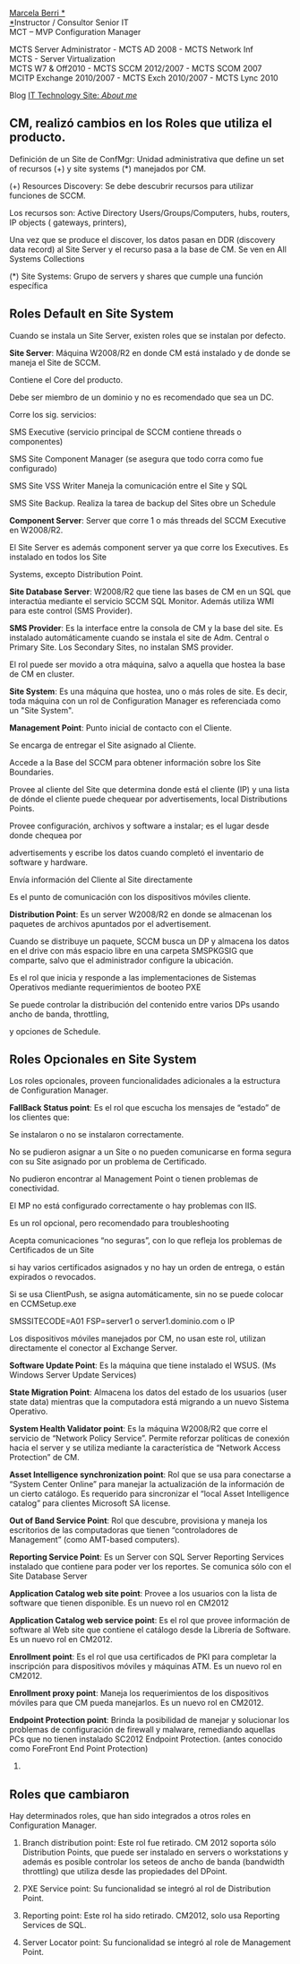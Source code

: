 [Marcela Berri *\
*](https://plus.google.com/102022832380927697290/posts/p/pub)Instructor
/ Consultor Senior IT\
MCT – MVP Configuration Manager

MCTS Server Administrator - MCTS AD 2008 - MCTS Network Inf\
MCTS - Server Virtualization\
MCTS W7 & Off2010 - MCTS SCCM 2012/2007 - MCTS SCOM 2007\
MCITP Exchange 2010/2007 - MCTS Exch 2010/2007 - MCTS Lync 2010

Blog [IT Technology Site: *About
me*](http://ittechnologysite.blogspot.com.ar/)

CM, realizó cambios en los Roles que utiliza el producto. 
----------------------------------------------------------

Definición de un Site de ConfMgr: Unidad administrativa que define un
set of recursos (+) y site systems (\*) manejados por CM.

(+) Resources Discovery: Se debe descubrir recursos para utilizar
funciones de SCCM.

Los recursos son: Active Directory Users/Groups/Computers, hubs,
routers, IP objects ( gateways, printers),

Una vez que se produce el discover, los datos pasan en DDR (discovery
data record) al Site Server y el recurso pasa a la base de CM. Se ven en
All Systems Collections

(\*) Site Systems: Grupo de servers y shares que cumple una función
específica

Roles Default en Site System
----------------------------

Cuando se instala un Site Server, existen roles que se instalan por
defecto.

**Site Server**: Máquina W2008/R2 en donde CM está instalado y de donde
se maneja el Site de SCCM.

Contiene el Core del producto.

Debe ser miembro de un dominio y no es recomendado que sea un DC.

Corre los sig. servicios:

SMS Executive (servicio principal de SCCM contiene threads o
componentes)

SMS Site Component Manager (se asegura que todo corra como fue
configurado)

SMS Site VSS Writer Maneja la comunicación entre el Site y SQL

SMS Site Backup. Realiza la tarea de backup del Sites obre un Schedule

**Component Server**: Server que corre 1 o más threads del SCCM
Executive en W2008/R2.

El Site Server es además component server ya que corre los Executives.
Es instalado en todos los Site

Systems, excepto Distribution Point.

**Site Database Server**: W2008/R2 que tiene las bases de CM en un SQL
que interactúa mediante el servicio SCCM SQL Monitor. Además utiliza WMI
para este control (SMS Provider).

**SMS Provider**: Es la interface entre la consola de CM y la base del
site. Es instalado automáticamente cuando se instala el site de Adm.
Central o Primary Site. Los Secondary Sites, no instalan SMS provider.

El rol puede ser movido a otra máquina, salvo a aquella que hostea la
base de CM en cluster.

**Site System**: Es una máquina que hostea, uno o más roles de site. Es
decir, toda máquina con un rol de Configuration Manager es referenciada
como un "Site System".

**Management Point**: Punto inicial de contacto con el Cliente.

Se encarga de entregar el Site asignado al Cliente.

Accede a la Base del SCCM para obtener información sobre los Site
Boundaries.

Provee al cliente del Site que determina donde está el cliente (IP) y
una lista de dónde el cliente puede chequear por advertisements, local
Distributions Points.

Provee configuración, archivos y software a instalar; es el lugar desde
donde chequea por

advertisements y escribe los datos cuando completó el inventario de
software y hardware.

Envía información del Cliente al Site directamente

Es el punto de comunicación con los dispositivos móviles cliente.

**Distribution Point**: Es un server W2008/R2 en donde se almacenan los
paquetes de archivos apuntados por el advertisement.

Cuando se distribuye un paquete, SCCM busca un DP y almacena los datos
en el drive con más espacio libre en una carpeta SMSPKGSIG que comparte,
salvo que el administrador configure la ubicación.

Es el rol que inicia y responde a las implementaciones de Sistemas
Operativos mediante requerimientos de booteo PXE

Se puede controlar la distribución del contenido entre varios DPs usando
ancho de banda, throttling,

y opciones de Schedule.

Roles Opcionales en Site System
-------------------------------

Los roles opcionales, proveen funcionalidades adicionales a la
estructura de Configuration Manager.

**FallBack Status point**: Es el rol que escucha los mensajes de
“estado” de los clientes que:

Se instalaron o no se instalaron correctamente.

No se pudieron asignar a un Site o no pueden comunicarse en forma segura
con su Site asignado por un problema de Certificado.

No pudieron encontrar al Management Point o tienen problemas de
conectividad.

El MP no está configurado correctamente o hay problemas con IIS.

Es un rol opcional, pero recomendado para troubleshooting

Acepta comunicaciones “no seguras”, con lo que refleja los problemas de
Certificados de un Site

si hay varios certificados asignados y no hay un orden de entrega, o
están expirados o revocados.

Si se usa ClientPush, se asigna automáticamente, sin no se puede colocar
en CCMSetup.exe

SMSSITECODE=A01 FSP=server1 o server1.dominio.com o IP

Los dispositivos móviles manejados por CM, no usan este rol, utilizan
directamente el conector al Exchange Server.

**Software Update Point**: Es la máquina que tiene instalado el WSUS.
(Ms Windows Server Update Services)

**State Migration Point**: Almacena los datos del estado de los usuarios
(user state data) mientras que la computadora está migrando a un nuevo
Sistema Operativo.

**System Health Validator point**: Es la máquina W2008/R2 que corre el
servicio de “Network Policy Service”. Permite reforzar políticas de
conexión hacia el server y se utiliza mediante la característica de
“Network Access Protection” de CM.

**Asset Intelligence synchronization point**: Rol que se usa para
conectarse a “System Center Online” para manejar la actualización de la
información de un cierto catálogo. Es requerido para sincronizar el
“local Asset Intelligence catalog” para clientes Microsoft SA license.

**Out of Band Service Point**: Rol que descubre, provisiona y maneja los
escritorios de las computadoras que tienen “controladores de Management”
(como AMT-based computers).

**Reporting Service Point**: Es un Server con SQL Server Reporting
Services instalado que contiene para poder ver los reportes. Se comunica
sólo con el Site Database Server

**Application Catalog web site point**: Provee a los usuarios con la
lista de software que tienen disponible. Es un nuevo rol en CM2012

**Application Catalog web service point**: Es el rol que provee
información de software al Web site que contiene el catálogo desde la
Librería de Software. Es un nuevo rol en CM2012.

**Enrollment point**: Es el rol que usa certificados de PKI para
completar la inscripción para dispositivos móviles y máquinas ATM. Es un
nuevo rol en CM2012.

**Enrollment proxy point**: Maneja los requerimientos de los
dispositivos móviles para que CM pueda manejarlos. Es un nuevo rol en
CM2012.

**Endpoint Protection point**: Brinda la posibilidad de manejar y
solucionar los problemas de configuración de firewall y malware,
remediando aquellas PCs que no tienen instalado SC2012 Endpoint
Protection. (antes conocido como ForeFront End Point Protection)

1.  

Roles que cambiaron 
--------------------

Hay determinados roles, que han sido integrados a otros roles en
Configuration Manager.

1.  Branch distribution point: Este rol fue retirado. CM 2012 soporta
    sólo Distribution Points, que puede ser instalado en servers o
    workstations y además es posible controlar los seteos de ancho de
    banda (bandwidth throttling) que utiliza desde las propiedades
    del DPoint.

2.  PXE Service point: Su funcionalidad se integró al rol de
    Distribution Point.

3.  Reporting point: Este rol ha sido retirado. CM2012, solo usa
    Reporting Services de SQL.

4.  Server Locator point: Su funcionalidad se integró al role de
    Management Point.



